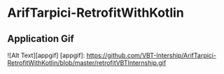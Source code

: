 # ArifTarpici-RetrofitWithKotlin
## Application Gif
![Alt Text][appgif]
[appgif]: https://github.com/VBT-Intership/ArifTarpici-RetrofitWithKotlin/blob/master/retrofitVBTInternship.gif
